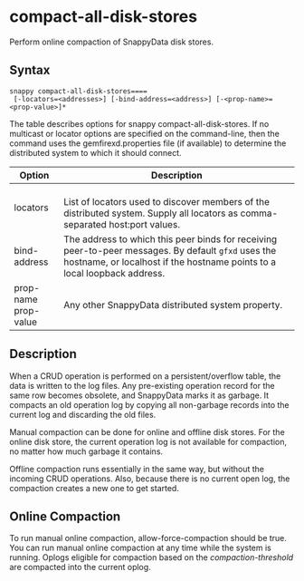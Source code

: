 # compact-all-disk-stores

Perform online compaction of SnappyData disk stores.

## Syntax

``` pre
snappy compact-all-disk-stores====
 [-locators=<addresses>] [-bind-address=<address>] [-<prop-name>=<prop-value>]*
```

The table describes options for snappy compact-all-disk-stores. If no multicast or locator options are specified on the command-line, then the command uses the gemfirexd.properties file (if available) to determine the distributed system to which it should connect.

|Option|Description|
|--------|--------|
|locators    |</br>List of locators used to discover members of the distributed system. Supply all locators as comma-separated host:port values.|
|bind-address    |The address to which this peer binds for receiving peer-to-peer messages. By default `gfxd` uses the hostname, or localhost if the hostname points to a local loopback address.|
|prop-name</br> prop-value    |Any other SnappyData distributed system property.|

## Description

When a CRUD operation is performed on a persistent/overflow table, the data is written to the log files. Any pre-existing operation record for the same row becomes obsolete, and SnappyData marks it as garbage. It compacts an old operation log by copying all non-garbage records into the current log and discarding the old files.

Manual compaction can be done for online and offline disk stores. For the online disk store, the current operation log is not available for compaction, no matter how much garbage it contains.

Offline compaction runs essentially in the same way, but without the incoming CRUD operations. Also, because there is no current open log, the compaction creates a new one to get started.

## Online Compaction

To run manual online compaction, allow-force-compaction should be true. You can run manual online compaction at any time while the system is running. Oplogs eligible for compaction based on the *compaction-threshold* are compacted into the current oplog.
